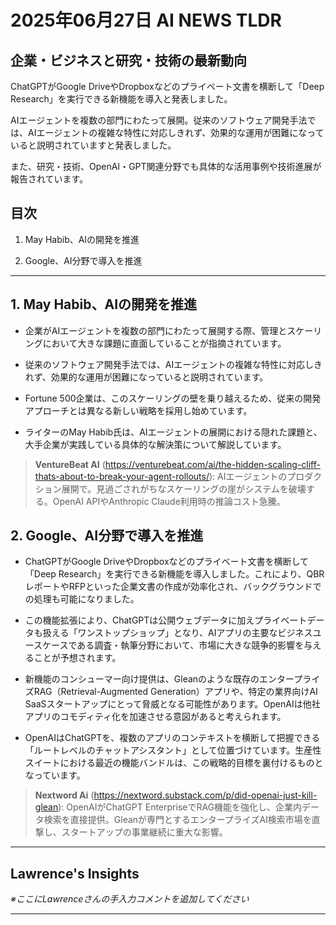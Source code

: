 # 2025年06月27日 AI NEWS TLDR

## 企業・ビジネスと研究・技術の最新動向

ChatGPTがGoogle DriveやDropboxなどのプライベート文書を横断して「Deep Research」を実行できる新機能を導入と発表しました。

AIエージェントを複数の部門にわたって展開。従来のソフトウェア開発手法では、AIエージェントの複雑な特性に対応しきれず、効果的な運用が困難になっていると説明されていますと発表しました。

また、研究・技術、OpenAI・GPT関連分野でも具体的な活用事例や技術進展が報告されています。

## 目次

1. May Habib、AIの開発を推進

2. Google、AI分野で導入を推進

---

## 1. May Habib、AIの開発を推進

- 企業がAIエージェントを複数の部門にわたって展開する際、管理とスケーリングにおいて大きな課題に直面していることが指摘されています。

- 従来のソフトウェア開発手法では、AIエージェントの複雑な特性に対応しきれず、効果的な運用が困難になっていると説明されています。

- Fortune 500企業は、このスケーリングの壁を乗り越えるため、従来の開発アプローチとは異なる新しい戦略を採用し始めています。

- ライターのMay Habib氏は、AIエージェントの展開における隠れた課題と、大手企業が実践している具体的な解決策について解説しています。

> **VentureBeat AI** (https://venturebeat.com/ai/the-hidden-scaling-cliff-thats-about-to-break-your-agent-rollouts/): AIエージェントのプロダクション展開で。見過ごされがちなスケーリングの崖がシステムを破壊する。OpenAI APIやAnthropic Claude利用時の推論コスト急騰。

## 2. Google、AI分野で導入を推進

- ChatGPTがGoogle DriveやDropboxなどのプライベート文書を横断して「Deep Research」を実行できる新機能を導入しました。これにより、QBRレポートやRFPといった企業文書の作成が効率化され、バックグラウンドでの処理も可能になりました。

- この機能拡張により、ChatGPTは公開ウェブデータに加えプライベートデータも扱える「ワンストップショップ」となり、AIアプリの主要なビジネスユースケースである調査・執筆分野において、市場に大きな競争的影響を与えることが予想されます。

- 新機能のコンシューマー向け提供は、Gleanのような既存のエンタープライズRAG（Retrieval-Augmented Generation）アプリや、特定の業界向けAI SaaSスタートアップにとって脅威となる可能性があります。OpenAIは他社アプリのコモディティ化を加速させる意図があると考えられます。

- OpenAIはChatGPTを、複数のアプリのコンテキストを横断して把握できる「ルートレベルのチャットアシスタント」として位置づけています。生産性スイートにおける最近の機能バンドルは、この戦略的目標を裏付けるものとなっています。

> **Nextword Ai** (https://nextword.substack.com/p/did-openai-just-kill-glean): OpenAIがChatGPT EnterpriseでRAG機能を強化し、企業内データ検索を直接提供。Gleanが専門とするエンタープライズAI検索市場を直撃し、スタートアップの事業継続に重大な影響。

---

## Lawrence's Insights

*※ここにLawrenceさんの手入力コメントを追加してください*

---
